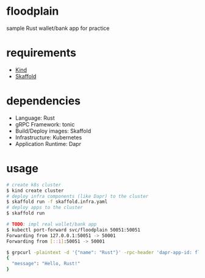 # floodplain
sample Rust wallet/bank app for practice

# requirements

- [Kind](https://kind.sigs.k8s.io/)
- [Skaffold](https://skaffold.dev/)

# dependencies

- Language: Rust
- gRPC Framework: tonic
- Build/Deploy images: Skaffold
- Infrastructure: Kubernetes
- Application Runtime: Dapr

# usage

```bash
# create k8s cluster
$ kind create cluster
# deploy infra components (like Dapr) to the cluster
$ skaffold run -f skaffold.infra.yaml
# deploy apps to the cluster
$ skaffold run

# TODO: impl real wallet/bank app
$ kubectl port-forward svc/floodplain 50051:50051
Forwarding from 127.0.0.1:50051 -> 50001
Forwarding from [::1]:50051 -> 50001

$ grpcurl -plaintext -d '{"name": "Rust"}' -rpc-header 'dapr-app-id: floodplain' -proto proto/helloworld/service.proto  localhost:50051 helloworld.Greeter/SayHello
{
  "message": "Hello, Rust!"
}
```
